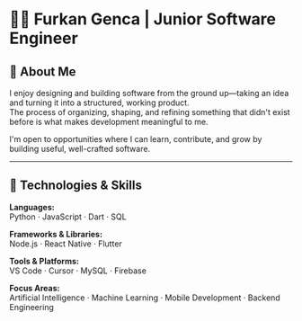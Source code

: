 # 👨‍💻 Furkan Genca | Junior Software Engineer

## 🧠 About Me
I enjoy designing and building software from the ground up—taking an idea and turning it into a structured, working product.  
The process of organizing, shaping, and refining something that didn't exist before is what makes development meaningful to me.

I'm open to opportunities where I can learn, contribute, and grow by building useful, well-crafted software.

---

## 🔧 Technologies & Skills

**Languages:**  
Python · JavaScript · Dart · SQL  

**Frameworks & Libraries:**  
Node.js · React Native · Flutter  

**Tools & Platforms:**  
VS Code · Cursor · MySQL · Firebase 

**Focus Areas:**  
Artificial Intelligence · Machine Learning · Mobile Development · Backend Engineering

